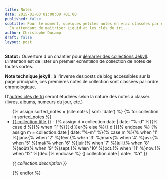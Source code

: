 ```yaml
---
title: Notes
date: 2015-01-03 01:00:00 +01:00
published: false
subtitle: Pour le moment, quelques petites notes en vrac classées par ordre chronologique.
  En attendant de maîtriser Liquid et les clés de tri...
author: Christophe Ducamp
draft: false
layout: post
---
```


**Statut :** Ouverture d'un chantier pour [démarrer des collections Jekyll](/2014/12/31/demarrer-des-collections-dans-jekyll/). L'intention est de lister un premier échantillon de collection de notes de toutes sortes.

**Note technique jekyll** : à l'inverse des posts de blog accessibles sur la page principale, ces premières notes de collection sont classées par ordre chronologique. 

D'[autres clés de tri](https://github.com/jekyll/jekyll/issues/2515#issuecomment-46107601) seront étudiées selon la nature des notes à classer. (livres, albums, humeurs du jour, etc.) 

<ul>
{% assign sorted_notes = (site.notes | sort: 'date') %}
{% for collection in sorted_notes %}
<li class="h-entry hentry h-as-note"><a class="p-name entry-title e-content entry-content article post-link" href="{{ collection.url }}">{{ collection.title }}</a> - 
<time class="post-date dt-published" datetime="{{collection.date | date_to_xmlschema }}">
{% assign d = collection.date | date: "%-d"  %}{% case d %}{% when '1' %}{{ d }}er{% else %}{{ d }}{% endcase %} {% assign m = collection.date | date: "%-m" %}{% case m %}{% when '1' %}janv.{% when '2' %}févr.{% when '3' %}mars{% when '4' %}avr.{% when '5' %}mai{% when '6' %}juin{% when '7' %}juil.{% when '8' %}août{% when '9' %}sept.{% when '10' %}oct.{% when '11' %}nov.{% when '12' %}déc.{% endcase %} {{ collection.date | date: '%Y' }}
</time>
<p><i>{{ collection.description }}</i></p>
</li>
{% endfor %}
</ul>